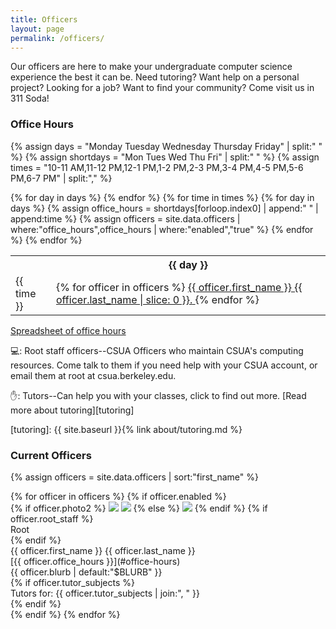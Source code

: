 ```yaml
---
title: Officers
layout: page
permalink: /officers/
---
```


Our officers are here to make your undergraduate computer science experience
the best it can be. Need tutoring? Want help on a personal project? Looking for
a job? Want to find your community? Come visit us in 311 Soda!

### Office Hours

{% assign days = "Monday Tuesday Wednesday Thursday Friday" | split:" " %}
{% assign shortdays = "Mon Tues Wed Thu Fri" | split:" " %}
{% assign times = "10-11 AM,11-12 PM,12-1 PM,1-2 PM,2-3 PM,3-4 PM,4-5 PM,5-6 PM,6-7 PM"
	| split:"," %}

<div class="officer-calendar">
<table>
<tr>
<th>
</th>
{% for day in days %}
<th class="day">
{{ day }}
</th>
{% endfor %}
</tr>
{% for time in times %}
<tr>
<td class="time">
{{ time }}
</td>
{% for day in days %}
{% assign office_hours = shortdays[forloop.index0] | append:" " | append:time %}
{% assign officers = site.data.officers
	| where:"office_hours",office_hours
	| where:"enabled","true" %}
<td class="officer-cell {% if officers %} occupied {% endif %}">
{% for officer in officers %}
<a href="#{{ officer.first_name }}{{ officer.last_name }}">
<span class="{% if officer.root_staff %} root-staff {% endif %}">
<span class="{% if officer.tutor_subjects %} tutor {% endif %}">
<span class="officer-name">{{ officer.first_name }} {{ officer.last_name | slice: 0 }}.</span>
</span>
</span>
</a>
{% endfor %}
</td>
{% endfor %}
</tr>
{% endfor %}
</table>
</div>

[Spreadsheet of office hours][oh]

[oh]: https://docs.google.com/spreadsheets/d/1EXPLi9cWIM1x5mC6fq6_MQnvJ5aantnrjwcIfEXqHuc/edit#gid=0


💻: Root staff officers--CSUA Officers who maintain CSUA's computing resources.
Come talk to them if you need help with your CSUA account, or email them at
root at csua.berkeley.edu.

✋: Tutors--Can help you with your classes, click to find out more. [Read more
about tutoring][tutoring]

[tutoring]: {{ site.baseurl }}{% link about/tutoring.md %}

### Current Officers

{% assign officers = site.data.officers | sort:"first_name" %}
<div class="roster">
{% for officer in officers %}
{% if officer.enabled %}
<div class="officer" id="{{ officer.first_name }}{{ officer.last_name }}">
<div class="photo-frame">
{% if officer.photo2 %}
<img class="photoone" src="https://www.csua.berkeley.edu/media/{{ officer.photo1 }}">
<img class="phototwo" src="https://www.csua.berkeley.edu/media/{{ officer.photo2 }}">
{% else %}
<img class="single" src="https://www.csua.berkeley.edu/media/{{ officer.photo1 | default:"images/officers/cardigan.jpg" }}">
{% endif %}
{% if officer.root_staff %}
<div class="root-staff-banner">Root</div>
{% endif %}
</div>
<div class="name">{{ officer.first_name }} {{ officer.last_name }}</div>
<div class="officehours" markdown="1">
[{{ officer.office_hours }}](#office-hours)
</div>
<div class="blurb">{{ officer.blurb | default:"$BLURB" }}</div>
{% if officer.tutor_subjects %}
<div class="tutor-subjects">Tutors for: {{ officer.tutor_subjects | join:", " }}</div>
{% endif %}
</div>
{% endif %}
{% endfor %}
</div>

